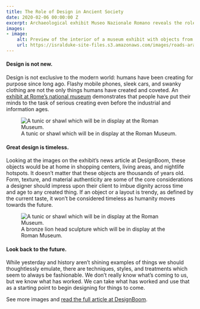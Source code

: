 ```yaml
---
title: The Role of Design in Ancient Society
date: 2020-02-06 00:00:00 Z
excerpt: Archaeological exhibit Museo Nazionale Romano reveals the role of design in ancient society.
images:
- image:
    alt: Preview of the interior of a museum exhibit with objects from ancient Rome.. 
    url: https://isralduke-site-files.s3.amazonaws.com/images/roads-arabia.jpg
---
```


#### Design is not new.

Design is not exclusive to the modern world: humans have been creating for purpose since long ago. Flashy mobile phones, sleek cars, and swanky clothing are not the only things humans have created and coveted. An <a href="https://www.museonazionaleromano.beniculturali.it/" target="_blank">exhibit at Rome’s national museum</a> demonstrates that people have put their minds to the task of serious creating even before the industrial and information ages. 

<figure>
    <img class="img-fluid" src="https://isralduke-site-files.s3.amazonaws.com/images/roads-of-arabia-national-roman-museum-alda-fendi-foundation-klinamen-designboom05-2.jpg"
         alt="A tunic or shawl which will be in display at the Roman Museum.">
    <figcaption>A tunic or shawl which will be in display at the Roman Museum.</figcaption>
</figure>

#### Great design is timeless.

Looking at the images on the exhibit’s news article at DesignBoom, these objects would be at home in shopping centers, living areas, and nightlife hotspots. It doesn’t matter that these objects are thousands of years old. Form, texture, and material authenticity are some of the core considerations a designer should impress upon their client to imbue dignity across time and age to any created thing. If an object or a layout is trendy, as defined by the current taste, it won’t be considered timeless as humanity moves towards the future.

<figure>
    <img class="img-fluid" src="https://isralduke-site-files.s3.amazonaws.com/images/roads-of-arabia-national-roman-museum-alda-fendi-foundation-klinamen-designboom07.jpg"
         alt="A tunic or shawl which will be in display at the Roman Museum.">
    <figcaption>A bronze lion head sculpture which will be in display at the Roman Museum.</figcaption>
</figure>

#### Look back to the future.

While yesterday and history aren’t shining examples of things we should thoughtlessly emulate, there are techniques, styles, and treatments which seem to always be fashionable.  We don’t really know what’s coming to us, but we know what has worked. We can take what has worked and use that as a starting point to begin  designing for things to come.

See more images and <a href="https://www.designboom.com/design/roads-of-arabia-national-roman-museum-alda-fendi-foundation-klinamen-01-28-2020/" target="_blank">read the full article at DesignBoom</a>.